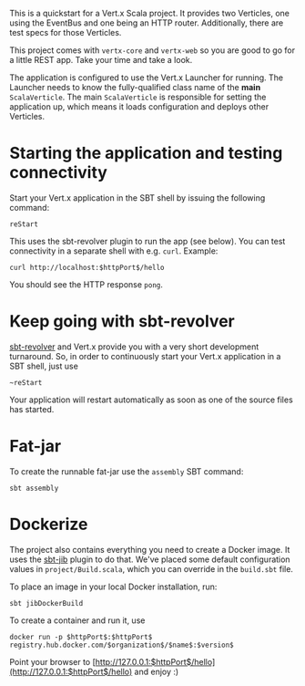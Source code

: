This is a quickstart for a Vert.x Scala project. It provides two Verticles, one using the 
EventBus and one being an HTTP router. Additionally, there are test specs for those Verticles.

This project comes with `vertx-core` and `vertx-web` so you are good to go for a little REST app.
Take your time and take a look.

The application is configured to use the Vert.x Launcher for running. The Launcher needs to know the
fully-qualified class name of the **main** `ScalaVerticle`. The main `ScalaVerticle` is responsible
for setting the application up, which means it loads configuration and deploys other Verticles.


# Starting the application and testing connectivity

Start your Vert.x application in the SBT shell by issuing the following command:

```shell
reStart
```

This uses the sbt-revolver plugin to run the app (see below). You can test connectivity in a separate
shell with e.g. `curl`. Example:

```shell
curl http://localhost:$httpPort$/hello
```

You should see the HTTP response `pong`.


# Keep going with sbt-revolver

[sbt-revolver](https://github.com/spray/sbt-revolver) and Vert.x provide you with a very short
development turnaround. So, in order to continuously start your Vert.x application in a SBT shell, 
just use

```shell
~reStart
```

Your application will restart automatically as soon as one of the source files has started.


# Fat-jar

To create the runnable fat-jar use the `assembly` SBT command:
```
sbt assembly
```


# Dockerize

The project also contains everything you need to create a Docker image. It uses the 
[sbt-jib](https://github.com/sbt-jib/sbt-jib) plugin to do that. We've placed some
default configuration values in `project/Build.scala`, which you can override in the
`build.sbt` file.

To place an image in your local Docker installation, run:
```
sbt jibDockerBuild
```

To create a container and run it, use

```
docker run -p $httpPort$:$httpPort$ registry.hub.docker.com/$organization$/$name$:$version$
```

Point your browser to [http://127.0.0.1:$httpPort$/hello](http://127.0.0.1:$httpPort$/hello) and enjoy :)
